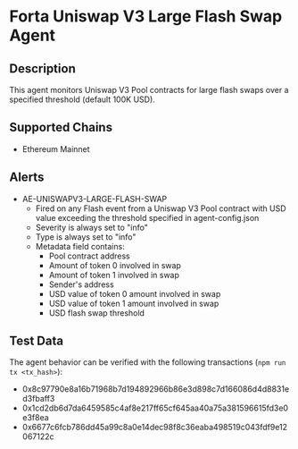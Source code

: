 # Forta Uniswap V3 Large Flash Swap Agent

## Description

This agent monitors Uniswap V3 Pool contracts for large flash swaps over a specified threshold (default 100K USD).

## Supported Chains

- Ethereum Mainnet

## Alerts

<!-- -->
- AE-UNISWAPV3-LARGE-FLASH-SWAP
  - Fired on any Flash event from a Uniswap V3 Pool contract with USD value exceeding the threshold specified in agent-config.json
  - Severity is always set to "info"
  - Type is always set to "info"
  - Metadata field contains:
    - Pool contract address
    - Amount of token 0 involved in swap
    - Amount of token 1 involved in swap
    - Sender's address
    - USD value of token 0 amount involved in swap
    - USD value of token 1 amount involved in swap
    - USD flash swap threshold

## Test Data

The agent behavior can be verified with the following transactions (`npm run tx <tx_hash>`):
- 0x8c97790e8a16b71968b7d194892966b86e3d898c7d166086d4d8831ed3fbaff3
- 0x1cd2db6d7da6459585c4af8e217ff65cf645aa40a75a381596615fd3e0e3f8ea
- 0x6677c6fcb786dd45a99c8a0e14dec98f8c36eaba498519c043fdf9e12067122c
